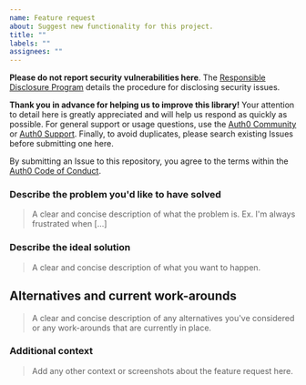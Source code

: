 ```yaml
---
name: Feature request
about: Suggest new functionality for this project.
title: ""
labels: ""
assignees: ""
---
```


**Please do not report security vulnerabilities here**. The [Responsible Disclosure Program](https://auth0.com/whitehat) details the procedure for disclosing security issues.

**Thank you in advance for helping us to improve this library!** Your attention to detail here is greatly appreciated and will help us respond as quickly as possible. For general support or usage questions, use the [Auth0 Community](https://community.auth0.com/) or [Auth0 Support](https://support.auth0.com/). Finally, to avoid duplicates, please search existing Issues before submitting one here.

By submitting an Issue to this repository, you agree to the terms within the [Auth0 Code of Conduct](https://github.com/auth0/open-source-template/blob/master/CODE-OF-CONDUCT.md).

### Describe the problem you'd like to have solved

> A clear and concise description of what the problem is. Ex. I'm always frustrated when [...]

### Describe the ideal solution

> A clear and concise description of what you want to happen.

## Alternatives and current work-arounds

> A clear and concise description of any alternatives you've considered or any work-arounds that are currently in place.

### Additional context

> Add any other context or screenshots about the feature request here.
